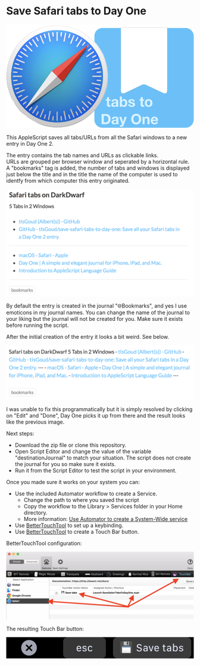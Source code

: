 # Save Safari tabs to Day One
![Safari tabs to Day one 2](img/Safari-tabs-to-Day-One.png)

This AppleScript saves all tabs/URLs from all the Safari windows to a new entry in Day One 2.

The entry contains the tab names and URLs as clickable links.  
URLs are grouped per browser window and seperated by a horizontal rule.   
A "bookmarks" tag is added, the number of tabs and windows is displayed just below the title and in the title the name of the computer is used to identfy from which computer this entry originated.

![](img/PostAfterEditSave.png)

By default the entry is created in the journal "🌐Bookmarks", and yes I use emoticons in my journal names. You can change the name of the journal to your liking but the journal will not be created for you. Make sure it exists before running the script.   

After the initial creation of the entry it looks a bit weird. See below.

![](img/PostAfterCreation.png)

I was unable to fix this programmatically but it is simply resolved by clicking on "Edit"  and "Done", Day One picks it up from there and the result looks like the previous image.

Next steps:

- Download the zip file or clone this repository.
- Open Script Editor and change the value of the variable  "destinationJournal" to match your situation. The script does not create the journal for you so make sure it exists.  
- Run it from the Script Editor to test the script in your environment.

Once you made sure it works on your system you can:

- Use the included Automator workflow to create a Service.
	- Change the path to where you saved the script
	- Copy the workflow to the Library > Services folder in your Home directory.
	- More information: [Use Automator to create a System-Wide service](https://developer.apple.com/library/content/documentation/LanguagesUtilities/Conceptual/MacAutomationScriptingGuide/MakeaSystem-WideService.html)
- Use [BetterTouchTool](https://www.boastr.net) to set up a keybinding.
- Use [BetterTouchTool](https://www.boastr.net) to create a Touch Bar button.

BetterTouchTool configuration:

![](img/BetterTouchTool.png)

The resulting Touch Bar button:

![](img/TouchBarButton.png)
